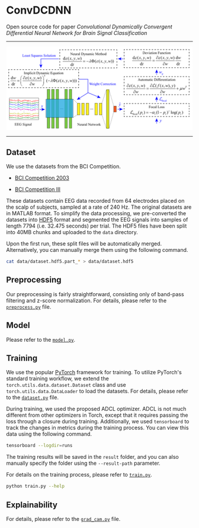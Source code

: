 # ConvDCDNN

Open source code for paper *Convolutional Dynamically Convergent Differential Neural Network for Brain Signal Classification*

---

![](./docs/static/train.svg)

---

## Dataset

We use the datasets from the BCI Competition.

- [BCI Competition 2003](https://www.bbci.de/competition/ii/)

- [BCI Competition III](https://www.bbci.de/competition/iii/)

These datasets contain EEG data recorded from 64 electrodes placed on the scalp of subjects, sampled at a rate of 240 Hz. The original datasets are in MATLAB format. To simplify the data processing, we pre-converted the datasets into [HDF5](https://en.wikipedia.org/wiki/Hierarchical_Data_Format) format and segmented the EEG signals into samples of length 7794 (i.e. 32.475 seconds) per trial. The HDF5 files have been split into 40MB chunks and uploaded to the `data` directory.

Upon the first run, these split files will be automatically merged. Alternatively, you can manually merge them using the following command.

```bash
cat data/dataset.hdf5.part_* > data/dataset.hdf5
```

## Preprocessing

Our preprocessing is fairly straightforward, consisting only of band-pass filtering and z-score normalization. For details, please refer to the [`preprocess.py`](preprocess.py) file.

## Model

Please refer to the [`model.py`](model.py).

## Training

We use the popular [PyTorch](https://pytorch.org/) framework for training. To utilize PyTorch's standard training workflow, we extend the `torch.utils.data.dataset.Dataset` class and use `torch.utils.data.DataLoader` to load the datasets. For details, please refer to the [`dataset.py`](dataset.py) file.

During training, we used the proposed ADCL optimizer. ADCL is not much different from other optimizers in Torch, except that it requires passing the loss through a closure during training. Additionally, we used `tensorboard` to track the changes in metrics during the training process. You can view this data using the following command.

```bash
tensorboard --logdir=runs
```

The training results will be saved in the `result` folder, and you can also manually specify the folder using the `--result-path` parameter.

For details on the training process, please refer to [`train.py`](train.py).

```bash
python train.py --help
```

## Explainability

For details, please refer to the [`grad_cam.py`](grad_cam.py) file.
